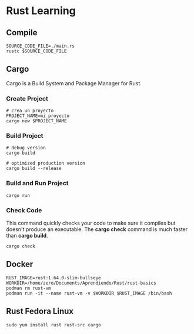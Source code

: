 # Rust Learning

## Compile

```
SOURCE_CODE_FILE=./main.rs
rustc $SOURCE_CODE_FILE
```

## Cargo 

Cargo is a Build System and Package Manager for Rust.

### Create Project
```
# crea un proyecto
PROJECT_NAME=mi_proyecto
cargo new $PROJECT_NAME
```

### Build Project
```
# debug version
cargo build

# optimized production version
cargo build --release
```

### Build and Run Project
```
cargo run 
```

### Check Code
This command quickly checks your code to make sure it compiles but doesn't produce an executable.
The **cargo check** command is much faster than **cargo build**.

```
cargo check
```

## Docker

```
RUST_IMAGE=rust:1.64.0-slim-bullseye
WORKDIR=/home/zero/Documents/Aprendiendo/Rust/rust-basics
podman rm rust-vm
podman run -it --name rust-vm -v $WORKDIR $RUST_IMAGE /bin/bash
```

## Rust Fedora Linux

```
sudo yum install rust rust-src cargo 
```